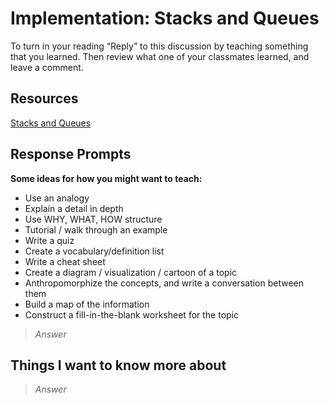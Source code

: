 # Implementation: Stacks and Queues

To turn in your reading “Reply” to this discussion by teaching something that you learned. Then review what one of your classmates learned, and leave a comment.

## Resources

[Stacks and Queues](https://codefellows.github.io/common_curriculum/data_structures_and_algorithms/Code_401/class-10/resources/stacks_and_queues.html)

## Response Prompts

**Some ideas for how you might want to teach:**

- Use an analogy
- Explain a detail in depth
- Use WHY, WHAT, HOW structure
- Tutorial / walk through an example
- Write a quiz
- Create a vocabulary/definition list
- Write a cheat sheet
- Create a diagram / visualization / cartoon of a topic
- Anthropomorphize the concepts, and write a conversation between them
- Build a map of the information
- Construct a fill-in-the-blank worksheet for the topic

>*Answer*

## Things I want to know more about

>*Answer*
